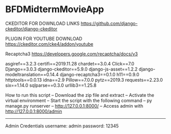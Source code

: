 # BFDMidtermMovieApp

CKEDITOR FOR DOWNLOAD LINKS
https://github.com/django-ckeditor/django-ckeditor 



PLUGIN FOR YOUTUBE DOWNLOAD
https://ckeditor.com/cke4/addon/youtube


Recaptcha3
https://developers.google.com/recaptcha/docs/v3 


asgiref==3.2.3
certifi==2019.11.28
chardet==3.0.4
Click==7.0
Django==3.0.3
django-ckeditor==5.9.0
django-js-asset==1.2.2
django-modeltranslation==0.14.4
django-recaptcha3==0.1.0
h11==0.9.0
httptools==0.0.13
idna==2.9
Pillow==7.0.0
pytz==2019.3
requests==2.23.0
six==1.14.0
sqlparse==0.3.0
urllib3==1.25.8

How to run this script
–   Download the zip file and extract
–   Activate the virtual environment
–   Start the script with the following command
–   py manage.py runserver
–   http://127.0.0.1:8000/
–   Access admin with http://127.0.0.1:8000/admin
________________________________________
Admin Credentials
username: admin
password: 12345
